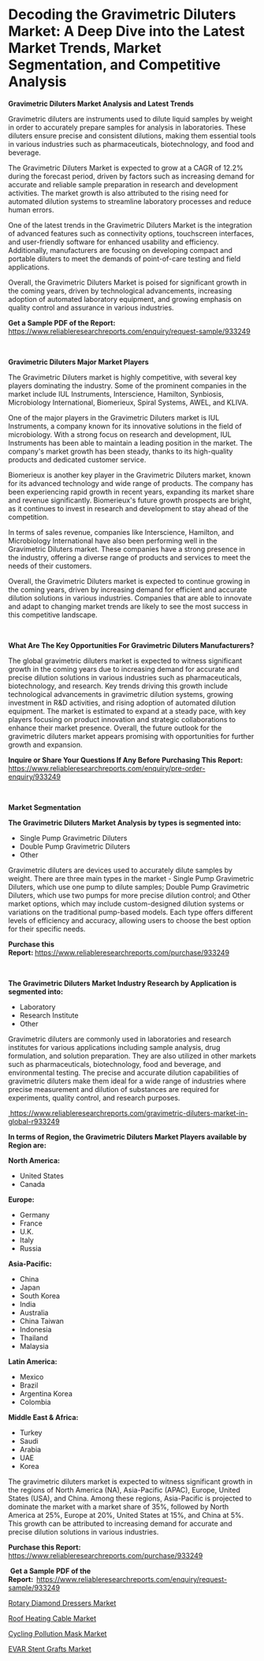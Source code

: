 <p><h1>Decoding the Gravimetric Diluters Market: A Deep Dive into the Latest Market Trends, Market Segmentation, and Competitive Analysis</h1></p><p><strong>Gravimetric Diluters Market Analysis and Latest Trends</strong></p>
<p><p>Gravimetric diluters are instruments used to dilute liquid samples by weight in order to accurately prepare samples for analysis in laboratories. These diluters ensure precise and consistent dilutions, making them essential tools in various industries such as pharmaceuticals, biotechnology, and food and beverage.</p><p>The Gravimetric Diluters Market is expected to grow at a CAGR of 12.2% during the forecast period, driven by factors such as increasing demand for accurate and reliable sample preparation in research and development activities. The market growth is also attributed to the rising need for automated dilution systems to streamline laboratory processes and reduce human errors.</p><p>One of the latest trends in the Gravimetric Diluters Market is the integration of advanced features such as connectivity options, touchscreen interfaces, and user-friendly software for enhanced usability and efficiency. Additionally, manufacturers are focusing on developing compact and portable diluters to meet the demands of point-of-care testing and field applications.</p><p>Overall, the Gravimetric Diluters Market is poised for significant growth in the coming years, driven by technological advancements, increasing adoption of automated laboratory equipment, and growing emphasis on quality control and assurance in various industries.</p></p>
<p><strong>Get a Sample PDF of the Report:&nbsp;</strong> <a href="https://www.reliableresearchreports.com/enquiry/request-sample/933249">https://www.reliableresearchreports.com/enquiry/request-sample/933249</a></p>
<p>&nbsp;</p>
<p><strong>Gravimetric Diluters Major Market Players</strong></p>
<p><p>The Gravimetric Diluters market is highly competitive, with several key players dominating the industry. Some of the prominent companies in the market include IUL Instruments, Interscience, Hamilton, Synbiosis, Microbiology International, Biomerieux, Spiral Systems, AWEL, and KLIVA.</p><p>One of the major players in the Gravimetric Diluters market is IUL Instruments, a company known for its innovative solutions in the field of microbiology. With a strong focus on research and development, IUL Instruments has been able to maintain a leading position in the market. The company's market growth has been steady, thanks to its high-quality products and dedicated customer service.</p><p>Biomerieux is another key player in the Gravimetric Diluters market, known for its advanced technology and wide range of products. The company has been experiencing rapid growth in recent years, expanding its market share and revenue significantly. Biomerieux's future growth prospects are bright, as it continues to invest in research and development to stay ahead of the competition.</p><p>In terms of sales revenue, companies like Interscience, Hamilton, and Microbiology International have also been performing well in the Gravimetric Diluters market. These companies have a strong presence in the industry, offering a diverse range of products and services to meet the needs of their customers.</p><p>Overall, the Gravimetric Diluters market is expected to continue growing in the coming years, driven by increasing demand for efficient and accurate dilution solutions in various industries. Companies that are able to innovate and adapt to changing market trends are likely to see the most success in this competitive landscape.</p></p>
<p>&nbsp;</p>
<p><strong>What Are The Key Opportunities For Gravimetric Diluters Manufacturers?</strong></p>
<p><p>The global gravimetric diluters market is expected to witness significant growth in the coming years due to increasing demand for accurate and precise dilution solutions in various industries such as pharmaceuticals, biotechnology, and research. Key trends driving this growth include technological advancements in gravimetric dilution systems, growing investment in R&D activities, and rising adoption of automated dilution equipment. The market is estimated to expand at a steady pace, with key players focusing on product innovation and strategic collaborations to enhance their market presence. Overall, the future outlook for the gravimetric diluters market appears promising with opportunities for further growth and expansion.</p></p>
<p><strong>Inquire or Share Your Questions If Any Before Purchasing This Report:</strong> <a href="https://www.reliableresearchreports.com/enquiry/pre-order-enquiry/933249">https://www.reliableresearchreports.com/enquiry/pre-order-enquiry/933249</a></p>
<p>&nbsp;</p>
<p><strong>Market Segmentation</strong></p>
<p><strong>The Gravimetric Diluters Market Analysis by types is segmented into:</strong></p>
<p><ul><li>Single Pump Gravimetric Diluters</li><li>Double Pump Gravimetric Diluters</li><li>Other</li></ul></p>
<p><p>Gravimetric diluters are devices used to accurately dilute samples by weight. There are three main types in the market - Single Pump Gravimetric Diluters, which use one pump to dilute samples; Double Pump Gravimetric Diluters, which use two pumps for more precise dilution control; and Other market options, which may include custom-designed dilution systems or variations on the traditional pump-based models. Each type offers different levels of efficiency and accuracy, allowing users to choose the best option for their specific needs.</p></p>
<p><strong>Purchase this Report:&nbsp;</strong><a href="https://www.reliableresearchreports.com/purchase/933249">https://www.reliableresearchreports.com/purchase/933249</a></p>
<p>&nbsp;</p>
<p><strong>The Gravimetric Diluters Market Industry Research by Application is segmented into:</strong></p>
<p><ul><li>Laboratory</li><li>Research Institute</li><li>Other</li></ul></p>
<p><p>Gravimetric diluters are commonly used in laboratories and research institutes for various applications including sample analysis, drug formulation, and solution preparation. They are also utilized in other markets such as pharmaceuticals, biotechnology, food and beverage, and environmental testing. The precise and accurate dilution capabilities of gravimetric diluters make them ideal for a wide range of industries where precise measurement and dilution of substances are required for experiments, quality control, and research purposes.</p></p>
<p><a href="https://www.reliableresearchreports.com/gravimetric-diluters-market-in-global-r933249">&nbsp;https://www.reliableresearchreports.com/gravimetric-diluters-market-in-global-r933249</a></p>
<p><strong>In terms of Region, the Gravimetric Diluters Market Players available by Region are:</strong></p>
<p>
    <p> <strong> North America: </strong>
        <ul>
            <li>United States</li>
            <li>Canada</li>
        </ul>
        </p> 
    <p> <strong> Europe: </strong>
        <ul>
            <li>Germany</li>
            <li>France</li>
            <li>U.K.</li>
            <li>Italy</li>
            <li>Russia</li>
        </ul>
        </p> 
    <p> <strong> Asia-Pacific: </strong>
        <ul>
            <li>China</li>
            <li>Japan</li>
            <li>South Korea</li>
            <li>India</li>
            <li>Australia</li>
            <li>China Taiwan</li>
            <li>Indonesia</li>
            <li>Thailand</li>
            <li>Malaysia</li>
        </ul>
        </p> 
    <p> <strong> Latin America: </strong>
        <ul>
            <li>Mexico</li>
            <li>Brazil</li>
            <li>Argentina Korea</li>
            <li>Colombia</li>
        </ul>
        </p> 
    <p> <strong> Middle East & Africa: </strong>
        <ul>
            <li>Turkey</li>
            <li>Saudi</li>
            <li>Arabia</li>
            <li>UAE</li>
            <li>Korea</li>
        </ul>
    </p>
    </p>
<p><p>The gravimetric diluters market is expected to witness significant growth in the regions of North America (NA), Asia-Pacific (APAC), Europe, United States (USA), and China. Among these regions, Asia-Pacific is projected to dominate the market with a market share of 35%, followed by North America at 25%, Europe at 20%, United States at 15%, and China at 5%. This growth can be attributed to increasing demand for accurate and precise dilution solutions in various industries.</p></p>
<p><strong>Purchase this Report: </strong><a href="https://www.reliableresearchreports.com/purchase/933249">https://www.reliableresearchreports.com/purchase/933249</a></p>
<p>&nbsp;<strong>Get a Sample PDF of the Report:&nbsp;&nbsp;</strong><a href="https://www.reliableresearchreports.com/enquiry/request-sample/933249">https://www.reliableresearchreports.com/enquiry/request-sample/933249</a></p>
<p><strong></strong></p>
<p><p><a href="https://www.linkedin.com/pulse/rotary-diamond-dressers-market-trends-forecast-competitive-analysis-5zyjf">Rotary Diamond Dressers Market</a></p><p><a href="https://www.linkedin.com/pulse/roof-heating-cable-market-size-reveals-best-marketing-channels-jduvf">Roof Heating Cable Market</a></p><p><a href="https://issuu.com/reportprime-2/docs/cycling-pollution-mask-market-size-2030.pptx">Cycling Pollution Mask Market</a></p><p><a href="https://github.com/lbird53714/Market-Research-Report-List-4/blob/main/evar-stent-grafts-market.md">EVAR Stent Grafts Market</a></p></p>